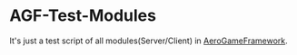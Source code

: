 # AGF-Test-Modules
It's just a test script of all modules(Server/Client) in [AeroGameFramework](https://github.com/Sleitnick/AeroGameFramework).
